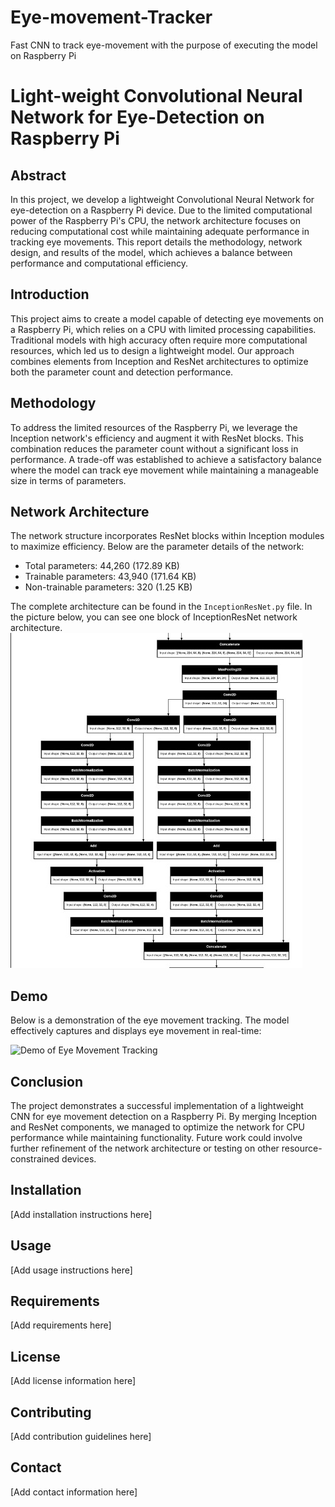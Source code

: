 # Eye-movement-Tracker
Fast CNN to track eye-movement with the purpose of executing the model on Raspberry Pi


# Light-weight Convolutional Neural Network for Eye-Detection on Raspberry Pi

## Abstract
In this project, we develop a lightweight Convolutional Neural Network for eye-detection on a Raspberry Pi device. Due to the limited computational power of the Raspberry Pi's CPU, the network architecture focuses on reducing computational cost while maintaining adequate performance in tracking eye movements. This report details the methodology, network design, and results of the model, which achieves a balance between performance and computational efficiency.

## Introduction
This project aims to create a model capable of detecting eye movements on a Raspberry Pi, which relies on a CPU with limited processing capabilities. Traditional models with high accuracy often require more computational resources, which led us to design a lightweight model. Our approach combines elements from Inception and ResNet architectures to optimize both the parameter count and detection performance.

## Methodology
To address the limited resources of the Raspberry Pi, we leverage the Inception network's efficiency and augment it with ResNet blocks. This combination reduces the parameter count without a significant loss in performance. A trade-off was established to achieve a satisfactory balance where the model can track eye movement while maintaining a manageable size in terms of parameters.

## Network Architecture
The network structure incorporates ResNet blocks within Inception modules to maximize efficiency. Below are the parameter details of the network:

* Total parameters: 44,260 (172.89 KB)
* Trainable parameters: 43,940 (171.64 KB)
* Non-trainable parameters: 320 (1.25 KB)

The complete architecture can be found in the `InceptionResNet.py` file. In the picture below, you can see one block of InceptionResNet network architecture.
![Alt text](./assets/block.jpg)

## Demo
Below is a demonstration of the eye movement tracking. The model effectively captures and displays eye movement in real-time:

![Demo of Eye Movement Tracking](New_Project_2.gif)

## Conclusion
The project demonstrates a successful implementation of a lightweight CNN for eye movement detection on a Raspberry Pi. By merging Inception and ResNet components, we managed to optimize the network for CPU performance while maintaining functionality. Future work could involve further refinement of the network architecture or testing on other resource-constrained devices.

## Installation
[Add installation instructions here]

## Usage
[Add usage instructions here]

## Requirements
[Add requirements here]

## License
[Add license information here]

## Contributing
[Add contribution guidelines here]

## Contact
[Add contact information here]
